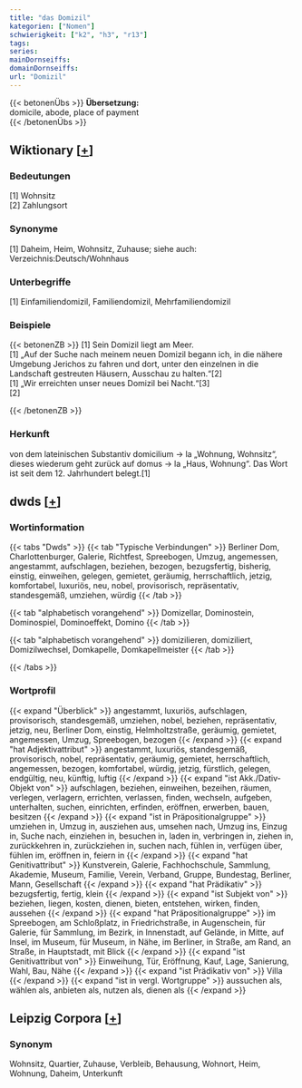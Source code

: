 ```yaml
---
title: "das Domizil"
kategorien: ["Nomen"]
schwierigkeit: ["k2", "h3", "r13"]
tags:
series:
mainDornseiffs:
domainDornseiffs:
url: "Domizil"
---
```


{{< betonenÜbs >}}
**Übersetzung:**  
domicile, abode, place of payment  
{{< /betonenÜbs >}}

## Wiktionary [[+](https://de.wiktionary.org/wiki/Domizil)]

### Bedeutungen
[1] Wohnsitz  
[2] Zahlungsort  

### Synonyme
[1] Daheim, Heim, Wohnsitz, Zuhause; siehe auch: Verzeichnis:Deutsch/Wohnhaus  

### Unterbegriffe
[1] Einfamiliendomizil, Familiendomizil, Mehrfamiliendomizil  

### Beispiele
{{< betonenZB >}}
[1] Sein Domizil liegt am Meer.  
[1] „Auf der Suche nach meinem neuen Domizil begann ich, in die nähere Umgebung Jerichos zu fahren und dort, unter den einzelnen in die Landschaft gestreuten Häusern, Ausschau zu halten.“[2]  
[1] „Wir erreichten unser neues Domizil bei Nacht.“[3]  
[2]  

{{< /betonenZB >}}
### Herkunft
von dem lateinischen Substantiv domicilium → la „Wohnung, Wohnsitz“, dieses wiederum geht zurück auf domus → la „Haus, Wohnung“. Das Wort ist seit dem 12. Jahrhundert belegt.[1]  



## dwds [[+](https://www.dwds.de/wb/Domizil)]

### Wortinformation
{{< tabs "Dwds" >}}
{{< tab "Typische Verbindungen" >}}
Berliner Dom, Charlottenburger, Galerie, Richtfest, Spreebogen, Umzug, angemessen, angestammt, aufschlagen, beziehen, bezogen, bezugsfertig, bisherig, einstig, einweihen, gelegen, gemietet, geräumig, herrschaftlich, jetzig, komfortabel, luxuriös, neu, nobel, provisorisch, repräsentativ, standesgemäß, umziehen, würdig
{{< /tab >}}

{{< tab "alphabetisch vorangehend" >}}
Domizellar, Dominostein, Dominospiel, Dominoeffekt, Domino
{{< /tab >}}

{{< tab "alphabetisch vorangehend" >}}
domizilieren, domiziliert, Domizilwechsel, Domkapelle, Domkapellmeister
{{< /tab >}}

{{< /tabs >}}

### Wortprofil
{{< expand "Überblick" >}} angestammt, luxuriös, aufschlagen, provisorisch, standesgemäß, umziehen, nobel, beziehen, repräsentativ, jetzig, neu, Berliner Dom, einstig, Helmholtzstraße, geräumig, gemietet, angemessen, Umzug, Spreebogen, bezogen {{< /expand >}}
{{< expand "hat Adjektivattribut" >}} angestammt, luxuriös, standesgemäß, provisorisch, nobel, repräsentativ, geräumig, gemietet, herrschaftlich, angemessen, bezogen, komfortabel, würdig, jetzig, fürstlich, gelegen, endgültig, neu, künftig, luftig {{< /expand >}}
{{< expand "ist Akk./Dativ-Objekt von" >}} aufschlagen, beziehen, einweihen, bezeihen, räumen, verlegen, verlagern, errichten, verlassen, finden, wechseln, aufgeben, unterhalten, suchen, einrichten, erfinden, eröffnen, erwerben, bauen, besitzen {{< /expand >}}
{{< expand "ist in Präpositionalgruppe" >}} umziehen in, Umzug in, ausziehen aus, umsehen nach, Umzug ins, Einzug in, Suche nach, einziehen in, besuchen in, laden in, verbringen in, ziehen in, zurückkehren in, zurückziehen in, suchen nach, fühlen in, verfügen über, fühlen im, eröffnen in, feiern in {{< /expand >}}
{{< expand "hat Genitivattribut" >}} Kunstverein, Galerie, Fachhochschule, Sammlung, Akademie, Museum, Familie, Verein, Verband, Gruppe, Bundestag, Berliner, Mann, Gesellschaft {{< /expand >}}
{{< expand "hat Prädikativ" >}} bezugsfertig, fertig, klein {{< /expand >}}
{{< expand "ist Subjekt von" >}} beziehen, liegen, kosten, dienen, bieten, entstehen, wirken, finden, aussehen {{< /expand >}}
{{< expand "hat Präpositionalgruppe" >}} im Spreebogen, am Schloßplatz, in Friedrichstraße, in Augenschein, für Galerie, für Sammlung, im Bezirk, in Innenstadt, auf Gelände, in Mitte, auf Insel, im Museum, für Museum, in Nähe, im Berliner, in Straße, am Rand, an Straße, in Hauptstadt, mit Blick {{< /expand >}}
{{< expand "ist Genitivattribut von" >}} Einweihung, Tür, Eröffnung, Kauf, Lage, Sanierung, Wahl, Bau, Nähe {{< /expand >}}
{{< expand "ist Prädikativ von" >}} Villa {{< /expand >}}
{{< expand "ist in vergl. Wortgruppe" >}} aussuchen als, wählen als, anbieten als, nutzen als, dienen als {{< /expand >}}

## Leipzig Corpora [[+](https://corpora.uni-leipzig.de/en/res?word=Domizil&corpusId=deu_newscrawl-public_2018)]


### Synonym
Wohnsitz, Quartier, Zuhause, Verbleib, Behausung, Wohnort, Heim, Wohnung, Daheim, Unterkunft


